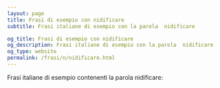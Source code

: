 ```yaml
---
layout: page
title: Frasi di esempio con nidificare 
subtitle: Frasi italiane di esempio con la parola  nidificare

og_title: Frasi di esempio con nidificare 
og_description: Frasi italiane di esempio con la parola  nidificare
og_type: website
permalink: /frasi/n/nidificare.html
---
```


Frasi italiane di esempio contenenti la parola nidificare:


